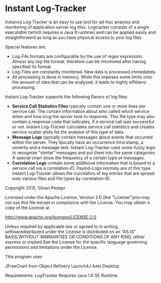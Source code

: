 # Instant Log-Tracker

Instance Log-Tracker is an easy to use tool for ad-hoc analysis and monitoring of application server log files. Logtracker consists of a single executable (which requires a Java 8 runtime) and can be applied easily and straightforward as long as you have physical access to your log files.

Special features are:

* Log-File formats are configurable by the use of regex expression. Almost any log-file format, therefore can be monitored after having specified its format.
* Log-Files are constantly monitored. New data is processed immediately.
* All processing is done in memory. While this imposes some limits onto the amount of data that can be analyzed, it leads to highly effitiienz processing.

Instant Log-Tracker supports the following flavors of log files:

* __Service Call Statistics Files__ typically contain one or more lines per service call. The contain information about who called which service when and how long the server took to response. This file type may also contain a response code that indicates, if a service call was successful or not. Instant Log-Tracker calculates service call statistics and creates service scatter plots fot the analysis of this type of data.
* __Message Logs__ typically contain messages about events that occurred within the server. They tipically have an occurrence time stamp, a severity and a message text. Instant Log-Tracker uses some fuzzy logic to recognize "similar" messages and put them into the same categories. A special chart show the frequency of a certain type of messages.
* __Correlation Logs__ contain some additional information that is bound to a service call via a correlation-ID. Paylod-Logs normaly are of this type. Instant Log-Tracker allows the correlation of log entries that are spread over various files and file types by correlation-ID.


Copyright 2015, Silvan Perego

Licensed under the Apache License, Version 2.0 (the "License")you may not use this file except in compliance with the License. You may obtain a copy of the License at

http://www.apache.org/licenses/LICENSE-2.0

Unless required by applicable law or agreed to in writing, softwaredistributed under the License is distributed on an "AS IS" BASIS,WITHOUT WARRANTIES OR CONDITIONS OF ANY KIND, either express or implied.See the License for the specific language governing permissions and limitations under the License.

This program uses

JFreeChart from Object Refinery
Launch4J
Axet Desktop

Requirements: LogTracker Requires Java 1.6 SE Runtime.